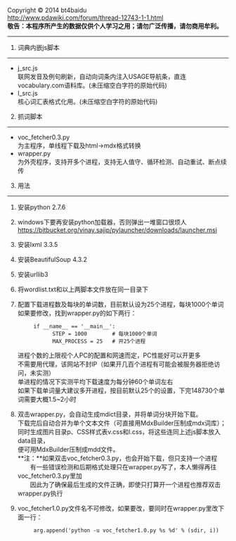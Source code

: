 Copyright &copy; 2014 bt4baidu  
http://www.pdawiki.com/forum/thread-12743-1-1.html  
**敬告：本程序所产生的数据仅供个人学习之用；请勿广泛传播，请勿商用牟利。**
***  
1. 词典内嵌js脚本
--------------------
* j_src.js  
联网发音及例句刷新，自动向词条内注入USAGE导航条，直连vocabulary.com语料库。(未压缩空白字符的原始代码)
* l_src.js  
核心词汇表格式化用。(未压缩空白字符的原始代码)
2. 抓词脚本
----------------
* voc_fetcher0.3.py  
为主程序，单线程下载及html->mdx格式转换
* wrapper.py  
为外壳程序，支持开多个进程，支持无人值守、循环检测、自动重试、断点续传  
3. 用法
----------------
1. 安装python 2.7.6
2. windows下要再安装python加载器，否则弹出一堆窗口很烦人  
https://bitbucket.org/vinay.sajip/pylauncher/downloads/launcher.msi
3. 安装lxml 3.3.5
4. 安装BeautifulSoup 4.3.2
5. 安装urllib3
6. 将wordlist.txt和以上两脚本文件放在同一目录下
7. 配置下载进程数及每块的单词数，目前默认设为25个进程，每块1000个单词  
      如果要修改，找到wrapper.py的如下两行：  
      
            if __name__ == '__main__':
                  STEP = 1000        # 每块1000个单词
                  MAX_PROCESS = 25   # 开25个进程
      进程个数的上限视个人PC的配置和网速而定，PC性能好可以开更多  
      不需要用代理，该网站不封IP（如果开几百个进程有可能会被服务器拒绝访问，未实测）  
      单进程的情况下实测平均下载速度为每分钟60个单词左右  
      如果下载单词量大建议多开进程，按目前默认25个的设置，下完148730个单词需要大概1.5~2小时  
8. 双击wrapper.py，会自动生成mdict目录，并将单词分块开始下载。  
下载完后自动合并为单个文本文件（可直接用MdxBuilder压制成mdx词库）；  
同时生成图片目录p、CSS样式表v.css和l.css，将这些连同上述js脚本放入data目录，  
便可用MdxBuilder压制成mdd文件。  
**注：**如果双击voc_fetcher0.3.py，也会开始下载，但只支持一个进程  
　　有一些错误检测和后期格式处理只在wrapper.py写了，本人懒得再往voc_fetcher0.3.py里加  
　　因此为了确保最后生成的文件正确，即使只打算开一个进程也推荐双击wrapper.py执行  
9. voc_fetcher1.0.py文件名不可修改，如果要改，要同时在wrapper.py里改下面一行：  
      
            arg.append('python -u voc_fetcher1.0.py %s %d' % (sdir, i))
